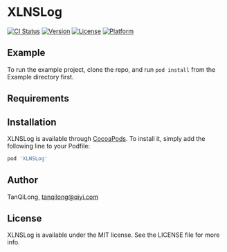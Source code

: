 # XLNSLog

[![CI Status](https://img.shields.io/travis/TanQiLong/XLNSLog.svg?style=flat)](https://travis-ci.org/TanQiLong/XLNSLog)
[![Version](https://img.shields.io/cocoapods/v/XLNSLog.svg?style=flat)](https://cocoapods.org/pods/XLNSLog)
[![License](https://img.shields.io/cocoapods/l/XLNSLog.svg?style=flat)](https://cocoapods.org/pods/XLNSLog)
[![Platform](https://img.shields.io/cocoapods/p/XLNSLog.svg?style=flat)](https://cocoapods.org/pods/XLNSLog)

## Example

To run the example project, clone the repo, and run `pod install` from the Example directory first.

## Requirements

## Installation

XLNSLog is available through [CocoaPods](https://cocoapods.org). To install
it, simply add the following line to your Podfile:

```ruby
pod 'XLNSLog'
```

## Author

TanQiLong, tanqilong@qiyi.com

## License

XLNSLog is available under the MIT license. See the LICENSE file for more info.
